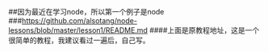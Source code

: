 ##因为最近在学习node，所以第一个例子是node
###https://github.com/alsotang/node-lessons/blob/master/lesson1/README.md
####上面是原教程地址，这是一个很简单的教程，我建议看过一遍后，自己写。
